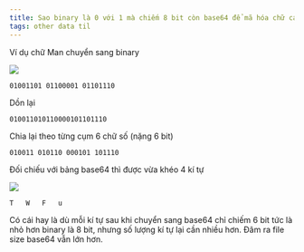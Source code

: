 ```yaml
---
title: Sao binary là 0 với 1 mà chiếm 8 bit còn base64 để mã hóa chữ cái mà lại có 6 bit.
tags: other data til
---
```




Ví dụ chữ Man chuyển sang binary

![](https://i.ibb.co/4YJZZ9W/Screenshot-1.jpg)

```
01001101 01100001 01101110
```

Dồn lại

```
010011010110000101101110
```

Chia lại theo từng cụm 6 chữ số (nặng 6 bit)

```
010011 010110 000101 101110
```

Đối chiếu với bảng base64 thì được vừa khéo 4 kí tự

![](https://i.ibb.co/qyws0f3/Screenshot-3.jpg)

```
T	W	F	u
```

Có cái hay là dù mỗi kí tự sau khi chuyển sang base64 chỉ chiếm 6 bit tức là nhỏ hơn binary là 8 bit, nhưng số lượng kí tự lại cần nhiều hơn. Đâm ra file size base64 vẫn lớn hơn.
